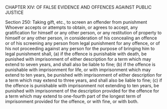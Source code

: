 CHAPTER XIV: OF FALSE EVIDENCE AND OFFENCES AGAINST PUBLIC JUSTICE

Section 250: Taking gift, etc., to screen an offender from punishment
Whoever accepts or attempts to obtain, or agrees to accept, any gratification for himself or any other person, or any restitution of property to himself or any other person, in consideration of his concealing an offence or of his screening any person from legal punishment for any offence, or of his not proceeding against any person for the purpose of bringing him to legal punishment shall, (a) if the offence is punishable with death, be punished with imprisonment of either description for a term which may extend to seven years, and shall also be liable to fine; (b) if the offence is punishable with imprisonment for life, or with imprisonment which may extend to ten years, be punished with imprisonment of either description for a term which may extend to three years, and shall also be liable to fine; (c) if the offence is punishable with imprisonment not extending to ten years, be punished with imprisonment of the description provided for the offence for a term which may extend to one-fourth part of the longest term of imprisonment provided for the offence, or with fine, or with both.

